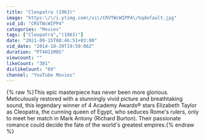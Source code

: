 ```yaml
---
title: "Cleopatra (1963)"
image: "https:\/\/i.ytimg.com\/vi\/CRVTWcWIPP4\/hqdefault.jpg"
vid_id: "CRVTWcWIPP4"
categories: "Movies"
tags: ["Cleopatra","(1963)"]
date: "2021-09-15T08:46:51+03:00"
vid_date: "2014-10-20T19:50:06Z"
duration: "PT4H11M8S"
viewcount: ""
likeCount: "301"
dislikeCount: "69"
channel: "YouTube Movies"
---
```

{% raw %}This epic masterpiece has never been more glorious. Meticulously restored with a stunningly vivid picture and breathtaking sound, this legendary winner of 4 Academy Awards® stars Elizabeth Taylor as Cleopatra, the cunning queen of Egypt, who seduces Rome's rulers, only to meet her match in Mark Antony (Richard Burton). Their passionate romance could decide the fate of the world's greatest empires.{% endraw %}
